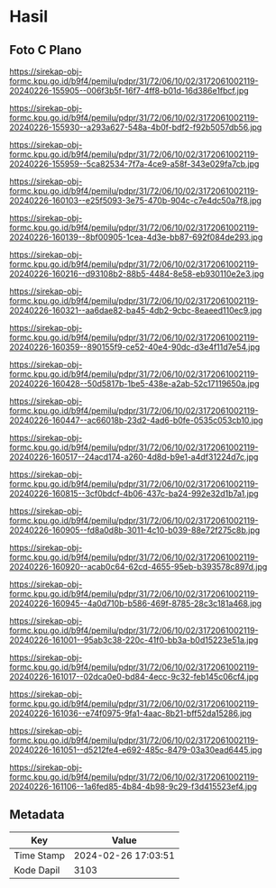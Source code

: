 # Hasil

## Foto C Plano

https://sirekap-obj-formc.kpu.go.id/b9f4/pemilu/pdpr/31/72/06/10/02/3172061002119-20240226-155905--006f3b5f-16f7-4ff8-b01d-16d386e1fbcf.jpg

https://sirekap-obj-formc.kpu.go.id/b9f4/pemilu/pdpr/31/72/06/10/02/3172061002119-20240226-155930--a293a627-548a-4b0f-bdf2-f92b5057db56.jpg

https://sirekap-obj-formc.kpu.go.id/b9f4/pemilu/pdpr/31/72/06/10/02/3172061002119-20240226-155959--5ca82534-7f7a-4ce9-a58f-343e029fa7cb.jpg

https://sirekap-obj-formc.kpu.go.id/b9f4/pemilu/pdpr/31/72/06/10/02/3172061002119-20240226-160103--e25f5093-3e75-470b-904c-c7e4dc50a7f8.jpg

https://sirekap-obj-formc.kpu.go.id/b9f4/pemilu/pdpr/31/72/06/10/02/3172061002119-20240226-160139--8bf00905-1cea-4d3e-bb87-692f084de293.jpg

https://sirekap-obj-formc.kpu.go.id/b9f4/pemilu/pdpr/31/72/06/10/02/3172061002119-20240226-160216--d93108b2-88b5-4484-8e58-eb930110e2e3.jpg

https://sirekap-obj-formc.kpu.go.id/b9f4/pemilu/pdpr/31/72/06/10/02/3172061002119-20240226-160321--aa6dae82-ba45-4db2-9cbc-8eaeed110ec9.jpg

https://sirekap-obj-formc.kpu.go.id/b9f4/pemilu/pdpr/31/72/06/10/02/3172061002119-20240226-160359--890155f9-ce52-40e4-90dc-d3e4f11d7e54.jpg

https://sirekap-obj-formc.kpu.go.id/b9f4/pemilu/pdpr/31/72/06/10/02/3172061002119-20240226-160428--50d5817b-1be5-438e-a2ab-52c17119650a.jpg

https://sirekap-obj-formc.kpu.go.id/b9f4/pemilu/pdpr/31/72/06/10/02/3172061002119-20240226-160447--ac66018b-23d2-4ad6-b0fe-0535c053cb10.jpg

https://sirekap-obj-formc.kpu.go.id/b9f4/pemilu/pdpr/31/72/06/10/02/3172061002119-20240226-160517--24acd174-a260-4d8d-b9e1-a4df31224d7c.jpg

https://sirekap-obj-formc.kpu.go.id/b9f4/pemilu/pdpr/31/72/06/10/02/3172061002119-20240226-160815--3cf0bdcf-4b06-437c-ba24-992e32d1b7a1.jpg

https://sirekap-obj-formc.kpu.go.id/b9f4/pemilu/pdpr/31/72/06/10/02/3172061002119-20240226-160905--fd8a0d8b-3011-4c10-b039-88e72f275c8b.jpg

https://sirekap-obj-formc.kpu.go.id/b9f4/pemilu/pdpr/31/72/06/10/02/3172061002119-20240226-160920--acab0c64-62cd-4655-95eb-b393578c897d.jpg

https://sirekap-obj-formc.kpu.go.id/b9f4/pemilu/pdpr/31/72/06/10/02/3172061002119-20240226-160945--4a0d710b-b586-469f-8785-28c3c181a468.jpg

https://sirekap-obj-formc.kpu.go.id/b9f4/pemilu/pdpr/31/72/06/10/02/3172061002119-20240226-161001--95ab3c38-220c-41f0-bb3a-b0d15223e51a.jpg

https://sirekap-obj-formc.kpu.go.id/b9f4/pemilu/pdpr/31/72/06/10/02/3172061002119-20240226-161017--02dca0e0-bd84-4ecc-9c32-feb145c06cf4.jpg

https://sirekap-obj-formc.kpu.go.id/b9f4/pemilu/pdpr/31/72/06/10/02/3172061002119-20240226-161036--e74f0975-9fa1-4aac-8b21-bff52da15286.jpg

https://sirekap-obj-formc.kpu.go.id/b9f4/pemilu/pdpr/31/72/06/10/02/3172061002119-20240226-161051--d5212fe4-e692-485c-8479-03a30ead6445.jpg

https://sirekap-obj-formc.kpu.go.id/b9f4/pemilu/pdpr/31/72/06/10/02/3172061002119-20240226-161106--1a6fed85-4b84-4b98-9c29-f3d415523ef4.jpg


## Metadata

| Key        | Value               |
| ---------- | ------------------- |
| Time Stamp | 2024-02-26 17:03:51 |
| Kode Dapil | 3103                |



